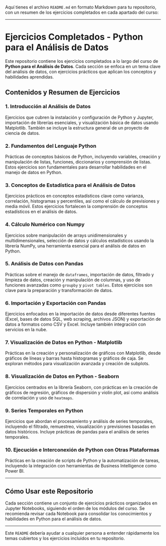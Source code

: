 Aquí tienes el archivo `README.md` en formato Markdown para tu repositorio, con un resumen de los ejercicios completados en cada apartado del curso:

---

# Ejercicios Completados - Python para el Análisis de Datos

Este repositorio contiene los ejercicios completados a lo largo del curso de **Python para el Análisis de Datos**. Cada sección se enfoca en un tema clave del análisis de datos, con ejercicios prácticos que aplican los conceptos y habilidades aprendidas.

## Contenidos y Resumen de Ejercicios

### 1. Introducción al Análisis de Datos
Ejercicios que cubren la instalación y configuración de Python y Jupyter, importación de librerías esenciales, y visualización básica de datos usando Matplotlib. También se incluye la estructura general de un proyecto de ciencia de datos.

### 2. Fundamentos del Lenguaje Python
Prácticas de conceptos básicos de Python, incluyendo variables, creación y manipulación de listas, funciones, diccionarios y comprensión de listas. Estos ejercicios son fundamentales para desarrollar habilidades en el manejo de datos en Python.

### 3. Conceptos de Estadística para el Análisis de Datos
Ejercicios prácticos en conceptos estadísticos clave como varianza, correlación, histogramas y percentiles, así como el cálculo de previsiones y media móvil. Estos ejercicios fortalecen la comprensión de conceptos estadísticos en el análisis de datos.

### 4. Cálculo Numérico con Numpy
Ejercicios sobre manipulación de arrays unidimensionales y multidimensionales, selección de datos y cálculos estadísticos usando la librería NumPy, una herramienta esencial para el análisis de datos en Python.

### 5. Análisis de Datos con Pandas
Prácticas sobre el manejo de `dataframes`, importación de datos, filtrado y limpieza de datos, creación y manipulación de columnas, y uso de funciones avanzadas como `groupby` y `pivot tables`. Estos ejercicios son clave para la preparación y transformación de datos.

### 6. Importación y Exportación con Pandas
Ejercicios enfocados en la importación de datos desde diferentes fuentes (Excel, bases de datos SQL, web scraping, archivos JSON) y exportación de datos a formatos como CSV y Excel. Incluye también integración con servicios en la nube.

### 7. Visualización de Datos en Python - Matplotlib
Prácticas en la creación y personalización de gráficos con Matplotlib, desde gráficos de líneas y barras hasta histogramas y gráficos de caja. Se exploran métodos para visualización avanzada y creación de subplots.

### 8. Visualización de Datos en Python - Seaborn
Ejercicios centrados en la librería Seaborn, con prácticas en la creación de gráficos de regresión, gráficos de dispersión y violin plot, así como análisis de correlación y uso de `heatmaps`.

### 9. Series Temporales en Python
Ejercicios que abordan el procesamiento y análisis de series temporales, incluyendo el filtrado, remuestreo, visualización y previsiones basadas en datos históricos. Incluye prácticas de pandas para el análisis de series temporales.

### 10. Ejecución e Interconexión de Python con Otras Plataformas
Prácticas en la creación de scripts de Python y la automatización de tareas, incluyendo la integración con herramientas de Business Intelligence como Power BI.

---

## Cómo Usar este Repositorio
Cada sección contiene un conjunto de ejercicios prácticos organizados en Jupyter Notebooks, siguiendo el orden de los módulos del curso. Se recomienda revisar cada Notebook para consolidar los conocimientos y habilidades en Python para el análisis de datos.

---

Este `README` debería ayudar a cualquier persona a entender rápidamente los temas cubiertos y los ejercicios incluidos en tu repositorio.
